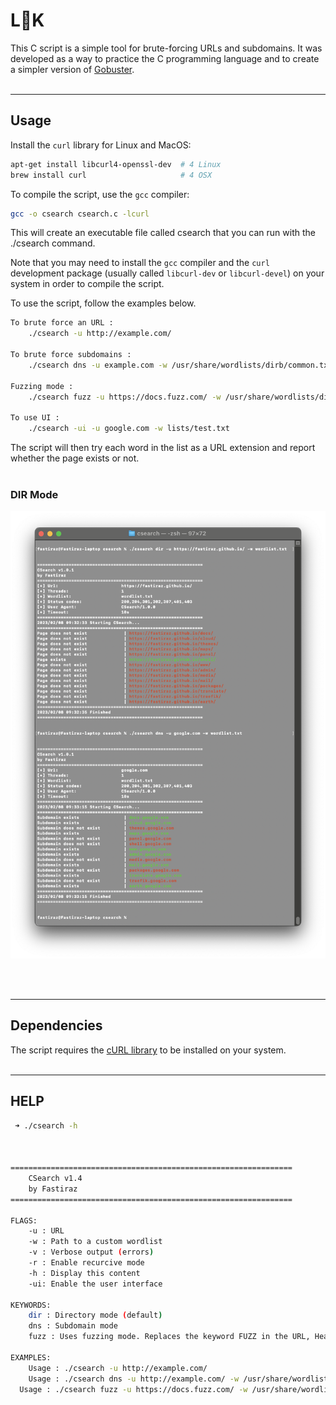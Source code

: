 #  L👀K

This C script is a simple tool for brute-forcing URLs and subdomains. It was developed as a way to practice the C programming language and to create a simpler version of [Gobuster](https://github.com/OJ/gobuster).
<br><br>

---

## Usage

Install the `curl` library for Linux and MacOS:

```bash
apt-get install libcurl4-openssl-dev  # 4 Linux
brew install curl                     # 4 OSX
```

To compile the script, use the `gcc` compiler:

```bash
gcc -o csearch csearch.c -lcurl
```

This will create an executable file called csearch that you can run with the ./csearch command.

Note that you may need to install the `gcc` compiler and the `curl` development package (usually called `libcurl-dev` or `libcurl-devel`) on your system in order to compile the script.

To use the script, follow the examples below.

```bash
To brute force an URL :
    ./csearch -u http://example.com/

To brute force subdomains :
    ./csearch dns -u example.com -w /usr/share/wordlists/dirb/common.txt

Fuzzing mode :
    ./csearch fuzz -u https://docs.fuzz.com/ -w /usr/share/wordlists/dirb/common.txt

To use UI :
    ./csearch -ui -u google.com -w lists/test.txt
```

The script will then try each word in the list as a URL extension and report whether the page exists or not.
<br><br>

### DIR Mode
![csearch](./img/csearch-dir-dns.png)

<br><br>

---

## Dependencies

The script requires the [cURL library](https://curl.haxx.se/) to be installed on your system.
<br><br>

---

## HELP

```bash
 ➜ ./csearch -h



===============================================================
	CSearch v1.4
	by Fastiraz
===============================================================

FLAGS:
	-u : URL
	-w : Path to a custom wordlist
	-v : Verbose output (errors)
	-r : Enable recurcive mode
	-h : Display this content
	-ui: Enable the user interface

KEYWORDS:
	dir : Directory mode (default)
	dns : Subdomain mode
	fuzz : Uses fuzzing mode. Replaces the keyword FUZZ in the URL, Headers and the request body

EXAMPLES:
	Usage :	./csearch -u http://example.com/
	Usage :	./csearch dns -u http://example.com/ -w /usr/share/wordlist/dirb/big.txt -v
  Usage : ./csearch fuzz -u https://docs.fuzz.com/ -w /usr/share/wordlists/dirb/common.txt
```
